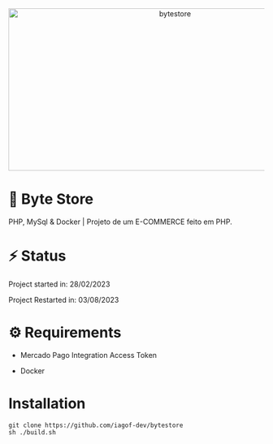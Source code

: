 
<div align="center">
<img src="https://socialify.git.ci/iagof-dev/bytestore/image?description=1&font=Inter&language=1&name=1&pattern=Solid&theme=Auto" alt="bytestore" width="640" height="320" />
</div>

# 🛒 Byte Store
PHP, MySql & Docker | Projeto de um E-COMMERCE feito em PHP.

# ⚡ Status

Project started in: 28/02/2023

Project Restarted in: 03/08/2023

# ⚙️ Requirements

- Mercado Pago Integration Access Token

- Docker


# Installation

```
git clone https://github.com/iagof-dev/bytestore
sh ./build.sh
```
